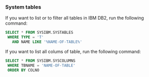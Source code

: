 ### System tables

If you want to list or to filter all tables in IBM DB2, run the following command:

```sql
SELECT * FROM SYSIBM.SYSTABLES
 WHERE TYPE = 'T'
   AND NAME LIKE '%NAME-OF-TABLE%'
```

If you want to list all colums of table, run the following command:

```sql
SELECT * FROM SYSIBM.SYSCOLUMNS
 WHERE TBNAME = 'NAME-OF-TABLE'
 ORDER BY COLNO
```
